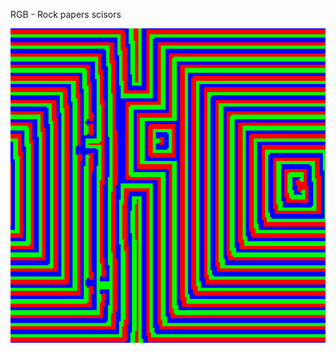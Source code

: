 RGB - Rock papers scisors

![alt tag](https://github.com/eme64/Hobby-Projects-Archive/blob/master/BlitzMax%20Projects/Simulations/grb/img.png?raw=true "rgb")
